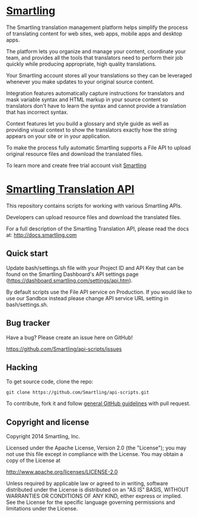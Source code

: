 [Smartling](http://www.smartling.com)
=================
The Smartling translation management platform helps simplify the process of translating content for web sites, web apps, mobile apps and desktop apps.

The platform lets you organize and manage your content, coordinate your team, and provides all the tools that translators need to perform their job quickly while producing appropriate, high quality translations.

Your Smartling account stores all your translations so they can be leveraged whenever you make updates to your original source content.  

Integration features automatically capture instructions for translators and mask variable syntax and HTML markup in your source content so translators don't have to learn the syntax and cannot provide a translation that has incorrect syntax.

Context features let you build a glossary and style guide as well as providing visual context to show the translators exactly how the string appears on your site or in your application.

To make the process fully automatic Smartling supports a File API to upload original resource files and download the translated files.

To learn more and create free trial account visit [Smartling](http://www.smartling.com/free-trial)

[Smartling Translation API](http://docs.smartling.com)
=================

This repository contains scripts for working with various Smartling APIs.

Developers can upload resource files and download the translated files.

For a full description of the Smartling Translation API, please read the docs at: http://docs.smartling.com


Quick start
-----------

Update bash/settings.sh file with your Project ID and API Key that can be found on the Smartling Dashboard's API settings page (https://dashboard.smartling.com/settings/api.htm).

By default scripts use the File API service on Production. If you would like to use our Sandbox instead please change API service URL setting in bash/settings.sh.


Bug tracker
-----------

Have a bug? Please create an issue here on GitHub!

https://github.com/Smartling/api-scripts/issues


Hacking
-------

To get source code, clone the repo:

`git clone https://github.com/Smartling/api-scripts.git`

To contribute, fork it and follow [general GitHub guidelines](https://help.github.com/articles/fork-a-repo/) with pull request.


Copyright and license
---------------------

Copyright 2014 Smartling, Inc.

Licensed under the Apache License, Version 2.0 (the "License");
you may not use this file except in compliance with the License.
You may obtain a copy of the License at

   http://www.apache.org/licenses/LICENSE-2.0

Unless required by applicable law or agreed to in writing, software
distributed under the License is distributed on an "AS IS" BASIS,
WITHOUT WARRANTIES OR CONDITIONS OF ANY KIND, either express or implied.
See the License for the specific language governing permissions and
limitations under the License.

